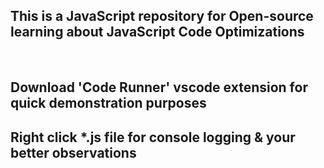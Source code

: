 <h2>This is a JavaScript repository for Open-source learning about JavaScript Code Optimizations</h2>
<br>
<h2>Download 'Code Runner' vscode extension for quick demonstration purposes</h2>
<h2>Right click *.js file for console logging & your better observations</h2>